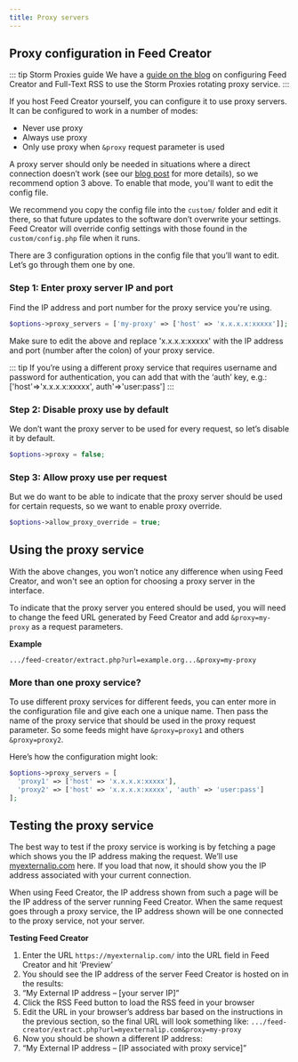 ```yaml
---
title: Proxy servers
---
```


## Proxy configuration in Feed Creator

::: tip Storm Proxies guide
We have a [guide on the blog](https://www.fivefilters.org/2021/proxy-servers-in-feed-creator-and-full-text-rss/) on configuring Feed Creator and Full-Text RSS to use the Storm Proxies rotating proxy service.
:::

If you host Feed Creator yourself, you can configure it to use proxy servers. It can be configured to work in a number of modes:

* Never use proxy
* Always use proxy
* Only use proxy when `&proxy` request parameter is used

A proxy server should only be needed in situations where a direct connection doesn’t work (see our [blog post](https://www.fivefilters.org/2021/proxy-server-support/) for more details), so we recommend option 3 above. To enable that mode, you'll want to edit the config file.

We recommend you copy the config file into the `custom/` folder and edit it there, so that future updates to the software don’t overwrite your settings. Feed Creator will override config settings with those found in the `custom/config.php` file when it runs.

There are 3 configuration options in the config file that you’ll want to edit. Let’s go through them one by one.

### Step 1: Enter proxy server IP and port

Find the IP address and port number for the proxy service you're using.

``` php
$options->proxy_servers = ['my-proxy' => ['host' => 'x.x.x.x:xxxxx']];
```

Make sure to edit the above and replace 'x.x.x.x:xxxxx' with the IP address and port (number after the colon) of your proxy service.

::: tip 
If you’re using a different proxy service that requires username and password for authentication, you can add that with the ‘auth’ key, e.g.: ['host'=>'x.x.x.x:xxxxx', auth'=>'user:pass']
:::

### Step 2: Disable proxy use by default

We don’t want the proxy server to be used for every request, so let’s disable it by default.

``` php
$options->proxy = false;
```

### Step 3: Allow proxy use per request

But we do want to be able to indicate that the proxy server should be used for certain requests, so we want to enable proxy override.

``` php
$options->allow_proxy_override = true;
```

## Using the proxy service

With the above changes, you won’t notice any difference when using Feed Creator, and won't see an option for choosing a proxy server in the interface.

To indicate that the proxy server you entered should be used, you will need to change the feed URL generated by Feed Creator and add `&proxy=my-proxy` as a request parameters.

**Example**

    .../feed-creator/extract.php?url=example.org...&proxy=my-proxy

### More than one proxy service?

To use different proxy services for different feeds, you can enter more in the configuration file and give each one a unique name. Then pass the name of the proxy service that should be used in the proxy request parameter. So some feeds might have `&proxy=proxy1` and others `&proxy=proxy2`.

Here’s how the configuration might look:

``` php
$options->proxy_servers = [
  'proxy1' => ['host' => 'x.x.x.x:xxxxx'], 
  'proxy2' => ['host' => 'x.x.x.x:xxxxx', 'auth' => 'user:pass']
];
```

## Testing the proxy service

The best way to test if the proxy service is working is by fetching a page which shows you the IP address making the request. We’ll use [myexternalip.com](https://www.myexternalip.com) here. If you load that now, it should show you the IP address associated with your current connection.

When using Feed Creator, the IP address shown from such a page will be the IP address of the server running Feed Creator. When the same request goes through a proxy service, the IP address shown will be one connected to the proxy service, not your server.

**Testing Feed Creator**

1. Enter the URL `https://myexternalip.com/` into the URL field in Feed Creator and hit ‘Preview’
1. You should see the IP address of the server Feed Creator is hosted on in the results:
1. “My External IP address – [your server IP]”
1. Click the RSS Feed button to load the RSS feed in your browser
1. Edit the URL in your browser’s address bar based on the instructions in the previous section, so the final URL will look something like: `.../feed-creator/extract.php?url=myexternalip.com&proxy=my-proxy`
1. Now you should be shown a different IP address:
1. “My External IP address – [IP associated with proxy service]”

